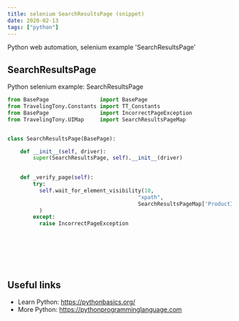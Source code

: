 ```yaml
---
title: selenium SearchResultsPage (snippet)
date: 2020-02-13
tags: ["python"]
---
```

Python web automation, selenium example 'SearchResultsPage'


## SearchResultsPage

Python selenium example: SearchResultsPage

```python
from BasePage                import BasePage
from TravelingTony.Constants import TT_Constants
from BasePage                import IncorrectPageException
from TravelingTony.UIMap     import SearchResultsPageMap


class SearchResultsPage(BasePage):

    def __init__(self, driver):
        super(SearchResultsPage, self).__init__(driver)
  

    def _verify_page(self):
        try:
          self.wait_for_element_visibility(10, 
                                         "xpath", 
                                         SearchResultsPageMap['ProductImagesXpath']
          )
        except:   
          raise IncorrectPageException
    
    
    
      
    



```

## Useful links

- Learn Python: https://pythonbasics.org/
- More Python: https://pythonprogramminglanguage.com
